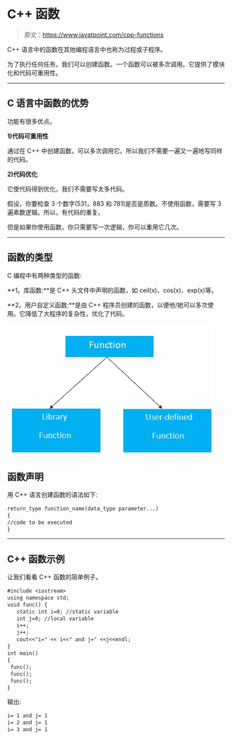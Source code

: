 # C++ 函数

> 原文：<https://www.javatpoint.com/cpp-functions>

C++ 语言中的函数在其他编程语言中也称为过程或子程序。

为了执行任何任务，我们可以创建函数。一个函数可以被多次调用。它提供了模块化和代码可重用性。

* * *

## C 语言中函数的优势

功能有很多优点。

**1)代码可重用性**

通过在 C++ 中创建函数，可以多次调用它。所以我们不需要一遍又一遍地写同样的代码。

**2)代码优化**

它使代码得到优化，我们不需要写太多代码。

假设，你要检查 3 个数字(531，883 和 781)是否是质数。不使用函数，需要写 3 遍素数逻辑。所以，有代码的重复。

但是如果你使用函数，你只需要写一次逻辑，你可以重用它几次。

* * *

## 函数的类型

C 编程中有两种类型的函数:

**1。库函数:**是 C++ 头文件中声明的函数，如 ceil(x)、cos(x)、exp(x)等。

**2。用户自定义函数:**是由 C++ 程序员创建的函数，以便他/她可以多次使用。它降低了大程序的复杂性，优化了代码。

![CPP Functions 1](img/35866ade4cd9700bf7804b8a47bd251a.png)

## 函数声明

用 C++ 语言创建函数的语法如下:

```
return_type function_name(data_type parameter...)
{  
//code to be executed  
}

```

* * *

## C++ 函数示例

让我们看看 C++ 函数的简单例子。

```
#include <iostream>
using namespace std;
void func() {  
   static int i=0; //static variable  
   int j=0; //local variable  
   i++;  
   j++;  
   cout<<"i=" << i<<" and j=" <<j<<endl;  
}  
int main()
{
 func();  
 func();  
 func();  
}

```

输出:

```
i= 1 and j= 1
i= 2 and j= 1
i= 3 and j= 1

```